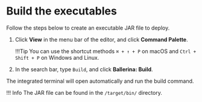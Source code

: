 # Build the executables

Follow the steps below to create an executable JAR file to deploy. 
  
1. Click **View** in the menu bar of the editor, and click **Command Palette**.

    !!!Tip 
        You can use the shortcut methods `⌘ + ↑ + P` on macOS and `Ctrl + Shift + P` on Windows and Linux.

2. In the search bar, type `Build`, and click **Ballerina: Build**.

The integrated terminal will open automatically and run the build command.

!!! Info
    The JAR file can be found in the `/target/bin/` directory.
